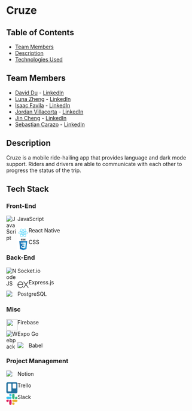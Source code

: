 # Cruze

## Table of Contents
- [Team Members](#team-members-&-roles)
- [Description](#description)
- [Technologies Used](#technologies-used)

## Team Members
- [David Du](https://github.com/EndlessDavidDu) - [LinkedIn](https://www.linkedin.com/in/david-duy/)
- [Luna Zheng](https://github.com/luna-moon-1216) - [LinkedIn](https://www.linkedin.com/in/luna-zheng/)
- [Isaac Favila](https://github.com/IsaacFavila) - [LinkedIn](https://www.linkedin.com/in/isaacmfavila/)
- [Jordan Villacorta](https://github.com/jordanvillacorta) - [LinkedIn](https://www.linkedin.com/in/jordan-villacorta/)
- [Jin Cheng](https://github.com/jincheng411) - [LinkedIn](https://www.linkedin.com/in/jincheng411/)
- [Sebastian Carazo](https://github.com/SebasCC99) - [LinkedIn](https://www.linkedin.com/in/sebastian-carazo/)

## Description
Cruze is a mobile ride-hailing app that provides language and dark mode support. Riders and drivers are able to communicate with each other to progress the status of the trip.

## Tech Stack

### Front-End
JavaScript <img align="left" alt="JavaScript" width="30px" src="https://raw.githubusercontent.com/jmnote/z-icons/master/svg/javascript.svg" />
<br />

React Native<img align="left" alt="React" width="30px" src="https://raw.githubusercontent.com/github/explore/80688e429a7d4ef2fca1e82350fe8e3517d3494d/topics/react/react.png" />
<br />

CSS <img align="left" alt="CSS3" width="30px" src="https://raw.githubusercontent.com/github/explore/80688e429a7d4ef2fca1e82350fe8e3517d3494d/topics/css/css.png" />
<br />


### Back-End
Socket.io <img align="left" alt="Node JS" width="30px" src="https://upload.wikimedia.org/wikipedia/commons/9/96/Socket-io.svg" />
<br />

Express.js <img align="left" alt="Express" width="30px" src="https://github.com/devicons/devicon/blob/master/icons/express/express-original.svg" />
<br />

PostgreSQL <img align="left" width="30px" src="https://upload.wikimedia.org/wikipedia/commons/thumb/2/29/Postgresql_elephant.svg/1200px-Postgresql_elephant.svg.png" />
<br />


### Misc
Firebase <img align="left" height="30px" width="30px" src="https://seeklogo.com/images/F/firebase-logo-402F407EE0-seeklogo.com.png" />
<br />

Expo Go <img align="left" alt="Webpack" width="30px" src="https://res.cloudinary.com/practicaldev/image/fetch/s--5N472VlU--/c_imagga_scale,f_auto,fl_progressive,h_900,q_auto,w_1600/https://repository-images.githubusercontent.com/65750241/79017180-d4ce-11e9-9955-3f0a7be00c7a" />
<br />

Babel <img align="left" width="30px" src="https://user-images.githubusercontent.com/3025322/87547253-bf050400-c6a2-11ea-950a-280311bc6cc8.png" />
<br />


### Project Management
Notion <img align="left" width="30px" src="https://cdn.worldvectorlogo.com/logos/notion-logo-1.svg" />
<br />

Trello <img align="left" alt="Trello" width="30px" src="https://raw.githubusercontent.com/devicons/devicon/master/icons/trello/trello-plain.svg" />
<br />

Slack <img align="left" alt="Slack" width="30px" src="https://github.com/devicons/devicon/blob/master/icons/slack/slack-original.svg" />
<br />
<br />

